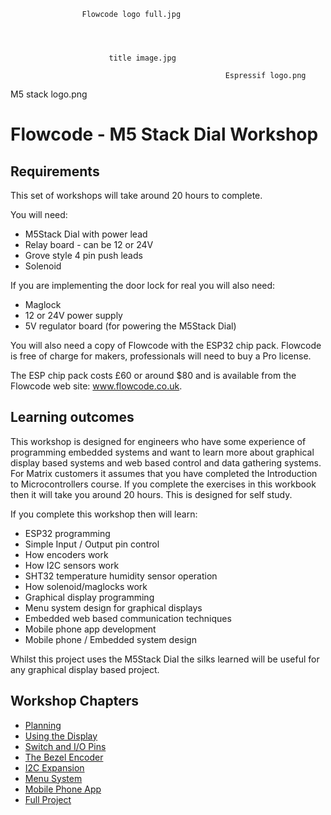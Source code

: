                     Flowcode logo full.jpg




                          title image.jpg

                                                    Espressif logo.png

M5 stack logo.png

# Flowcode - M5 Stack Dial Workshop

## Requirements

This set of workshops will take around 20 hours to complete.

You will need:
- M5Stack Dial with power lead
- Relay board - can be 12 or 24V
- Grove style 4 pin push leads
- Solenoid


If you are implementing the door lock for real you will also need:
- Maglock
- 12 or 24V power supply
- 5V regulator board (for powering the M5Stack Dial)


You will also need a copy of Flowcode with the ESP32 chip
pack. Flowcode is free of charge for makers, professionals will
need to buy a Pro license.


The ESP chip pack costs £60 or around $80 and is available
from the Flowcode web site: www.flowcode.co.uk.


## Learning outcomes

This workshop is designed for engineers who have some
experience of programming embedded systems and want to
learn more about graphical display based systems and web
based control and data gathering systems.
For Matrix customers it assumes that you have completed the
Introduction to Microcontrollers course.
If you complete the exercises in this workbook then it will take
you around 20 hours. This is designed for self study.


If you complete this workshop then will learn:
- ESP32 programming
- Simple Input / Output pin control
- How encoders work
- How I2C sensors work
- SHT32 temperature humidity sensor operation
- How solenoid/maglocks work
- Graphical display programming
- Menu system design for graphical displays
- Embedded web based communication techniques
- Mobile phone app development
- Mobile phone / Embedded system design

Whilst this project uses the M5Stack Dial the silks learned will
be useful for any graphical display based project.


## Workshop Chapters

- [Planning](01-planning)
- [Using the Display](02-using-the-display)
- [Switch and I/O Pins](03-switch-io-pins)
- [The Bezel Encoder](04-the-bezel-encoder)
- [I2C Expansion](05-i2c-expansion)
- [Menu System](06-menu-system)
- [Mobile Phone App](07-mobile-phone-app)
- [Full Project](08-full-project)

